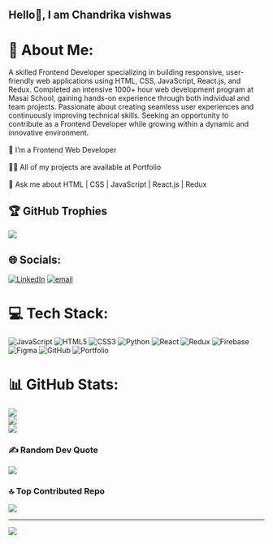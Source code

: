 ## Hello👋, I am Chandrika vishwas
# 💫 About Me:
A skilled Frontend Developer specializing in building responsive, user-friendly web applications using HTML, CSS, JavaScript, React.js, and Redux. Completed an intensive 1000+ hour web development program at Masai School, gaining hands-on experience through both individual and team projects. Passionate about creating seamless user experiences and continuously improving technical skills. Seeking an opportunity to contribute as a Frontend Developer while growing within a dynamic and innovative environment.<br><br>🌱 I’m a Frontend Web Developer <br><br>👨‍💻 All of my projects are available at Portfolio<br><br>💬 Ask me about HTML | CSS | JavaScript | React.js | Redux
## 🏆 GitHub Trophies
![](https://github-profile-trophy.vercel.app/?username=Chandrikavishwas&theme=radical&no-frame=false&no-bg=true&margin-w=4)

## 🌐 Socials:
[![LinkedIn](https://img.shields.io/badge/LinkedIn-%230077B5.svg?logo=linkedin&logoColor=white)](https://linkedin.com/in/https://www.linkedin.com/in/chandrika-vishwas-aa56b9244/) [![email](https://img.shields.io/badge/Email-D14836?logo=gmail&logoColor=white)](mailto:chandrikavishwas@gmail.com) 

# 💻 Tech Stack:
![JavaScript](https://img.shields.io/badge/javascript-%23323330.svg?style=for-the-badge&logo=javascript&logoColor=%23F7DF1E) ![HTML5](https://img.shields.io/badge/html5-%23E34F26.svg?style=for-the-badge&logo=html5&logoColor=white) ![CSS3](https://img.shields.io/badge/css3-%231572B6.svg?style=for-the-badge&logo=css3&logoColor=white) ![Python](https://img.shields.io/badge/python-3670A0?style=for-the-badge&logo=python&logoColor=ffdd54) ![React](https://img.shields.io/badge/react-%2320232a.svg?style=for-the-badge&logo=react&logoColor=%2361DAFB) ![Redux](https://img.shields.io/badge/redux-%23593d88.svg?style=for-the-badge&logo=redux&logoColor=white) ![Firebase](https://img.shields.io/badge/firebase-a08021?style=for-the-badge&logo=firebase&logoColor=ffcd34) ![Figma](https://img.shields.io/badge/figma-%23F24E1E.svg?style=for-the-badge&logo=figma&logoColor=white) ![GitHub](https://img.shields.io/badge/github-%23121011.svg?style=for-the-badge&logo=github&logoColor=white) ![Portfolio](https://img.shields.io/badge/Portfolio-%23000000.svg?style=for-the-badge&logo=firefox&logoColor=#FF7139)
# 📊 GitHub Stats:
![](https://github-readme-stats.vercel.app/api?username=Chandrikavishwas&theme=dark&hide_border=false&include_all_commits=false&count_private=false)<br/>
![](https://nirzak-streak-stats.vercel.app/?user=Chandrikavishwas&theme=dark&hide_border=false)<br/>
![](https://github-readme-stats.vercel.app/api/top-langs/?username=Chandrikavishwas&theme=dark&hide_border=false&include_all_commits=false&count_private=false&layout=compact)



### ✍️ Random Dev Quote
![](https://quotes-github-readme.vercel.app/api?type=horizontal&theme=radical)

### 🔝 Top Contributed Repo
![](https://github-contributor-stats.vercel.app/api?username=Chandrikavishwas&limit=5&theme=dark&combine_all_yearly_contributions=true)

---
[![](https://visitcount.itsvg.in/api?id=Chandrikavishwas&icon=0&color=0)](https://visitcount.itsvg.in)

<!-- Proudly created with GPRM ( https://gprm.itsvg.in ) -->
